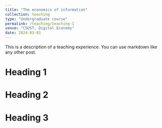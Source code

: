 ```yaml
---
title: "The economics of information"
collection: teaching
type: "Undergraduate course"
permalink: /teaching/teaching-1
venue: "CSUST, Digital Economy"
date: 2024-03-01
---
```


This is a description of a teaching experience. You can use markdown like any other post.

Heading 1
======

Heading 2
======

Heading 3
======

